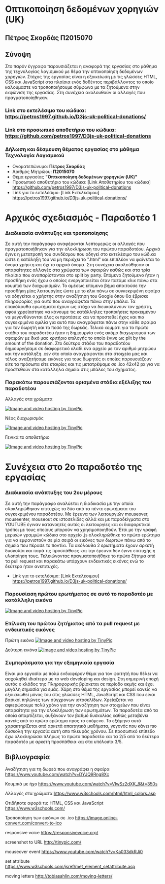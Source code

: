 # Οπτικοποίηση δεδομένων χορηγιών (UK)

## Πέτρος Σκορδάς Π2015070

## Σύνοψη 
Στο παρόν έγγραφο παρουσιάζεται η αναφορά της εργασίας στο μάθημα της τεχνολογίας λογισμικού με θέμα την οπτικοποίηση δεδομένων χορηγιών.
Στόχος της εργασίας είναι η εξοικείωση με τις γλώσσες HTML, CSS και JavaScript στα πλαίσια ενός δοθέντος περιβάλλοντος το οποίο καλούμαστε να τροποποιήσουμε σύμφωνα με τα ζητούμενα στην εκφώνιση της εργασίας.
Στη συνέχεια ακολουθούν οι αλλαγές που πραγματοποίηθηκαν.

### Link στο εκτελέσιμο του κώδικα: https://petros1997.github.io/D3js-uk-political-donations/
### Link στο προσωπικό αποθετήριο του κώδικα: https://github.com/petros1997/D3js-uk-political-donations

### Δήλωση και δέσμευση θέματος εργασίας στο μάθημα Τεχνολογία Λογισμικού

*  Ονοματεπώνυμο: **Πέτρος Σκορδάς**
*  Αριθμός Μητρώου: **Π2015070**
*  Θέμα εργασίας **"Οπτικοποίηση δεδομένων χορηγιών (UK)"**
*  Προσωπικό αποθετήριο του κώδικα: [Link Αποθετηρίου του κώδικα] https://github.com/petros1997/D3js-uk-political-donations
*  Link για το εκτελέσιμο: [Link Εκτελέσιμου] https://petros1997.github.io/D3js-uk-political-donations/

# Αρχικός σχεδιασμός - Παραδοτέο 1

### Διαδικασία ανάπτυξης και τροποποίησης
Σε αυτή την παράγραφο αναφέρονται λεπτομερώς οι αλλαγές που πραγματοποιήθηκαν για την ολοκλήρωση του πρώτου παραδοτέου.
Αρχικά έγινε η μετατροπή του συνδέσμου που οδηγεί στο εκτελέσιμο του κώδικα ώστε η κατάληξη του να μη περιέχει το ".html" και επιπλέον να φαίνεται το όνομα χρήστη και όχι το αρχικό όνομα. Στη συνέχεια ακολούθησαν οι απαραίτητες αλλαγές στα χρώματα των σφαιρών καθώς και στα τρία πλαίσια που αναπαρίστανται στο split by party. Επόμενο ζητούμενο ήταν η προσθήκη ενός ήχου ο οποίος ενεργοποιείται όταν πατάμε κλικ πάνω στα κουμπιά των διαχωρισμών. Το αμέσως επόμενο βήμα απαιτούσε την προσθήκη μίας λειτουργίας ώστε με το κλικ πάνω σε συγκεκριμένη σφαίρα να οδηγείται ο χρήστης στην αναζήτηση του Google όπου θα έβρισκε πληροφορίες για αυτό που αναγράφεται πάνω στην μπάλα. Τα επακόλουθα ερωτήματα έχουν ως στόχο να διευκολύνουν τον χρήστη, αφού χρρείαστηκε να κάνουμε τις κατάλληλες τροποιήσεις προκειμένου να μεγενθύνονται όλες οι προτάσεις και να προστεθεί ήχος και πιο συγκεκριμένα ομιλία για αυτό που αναγράφεται πάνω στην κάθε σφαίρα για τον δωρητή και το ποσό της δωρεάς. Τελικό κομμάτι για το πρώτο στάδιο του παραδοτέου ήταν η δημιουργία ενός ακόμα διαχωρισμού των σφαιρών με δικό μας κριτήριο επιλογής το οποίο έγινε ως plit by the amount of the donation.
Στο δεύτερο στάδιο του παραδοτέου δημιουργήσαμε σε διαφορετικό κλαδί ένα αρχείο με τον αριθμό μητρώου και την κατάληξη .csv στο οποίο αναγράφονται στα στοιχεία μας και τέλος αναζητήσαμε εικόνες για τους δωρητές οι οποίες παρουσιάζουν είτε τα πρόσωπα είτε εταιρίες και τις μετατρέψαμε σε .ico 42x42 px για να προστεθούν στα κατάλληλα σημεία στις μπάλες του σχήματος.

### Παρακάτω παρουσιάζονται ορισμένα στάδια εξέλιξης του παραδοτέου

Αλλαγές στα χρώματα 

<a href="http://tinypic.com?ref=2vuwzkl" target="_blank"><img src="http://i66.tinypic.com/2vuwzkl.png" border="0" alt="Image and video hosting by TinyPic"></a>

Νέος διαχωρισμός

<a href="http://tinypic.com?ref=23wl1jb" target="_blank"><img src="http://i67.tinypic.com/23wl1jb.png" border="0" alt="Image and video hosting by TinyPic"></a>

Γενικά το αποθετήριο 

<a href="http://tinypic.com?ref=20a4c52" target="_blank"><img src="http://i64.tinypic.com/20a4c52.png" border="0" alt="Image and video hosting by TinyPic"></a>


# Συνέχεια στο 2ο παραδοτέο της εργασίας

### Διαδικασία ανάπτυξης του 2ου μέρους
Σε αυτή την παράγραφο αναλύεται η διαδικασία με την οποία ολοκληρώθηκαν επιτυχώς τα δύο από τα πέντε ερωτήματα του συγκεκριμένου παραδοτέου. Με έρευνα των λειτουργιών mouseover, mouseenter, mouseout σε ιστοσελίδες αλλά και με παραδείγματα στο YOUTUBE έγιναν κατανοητές αυτές οι λειτουργίες και οι διαφορετικοί τρόποι με τους οποίους μπορούν να χρησιμοποιηθούν. Έτσι με την γραφή μερικών γραμμών κώδικα στο αρχείο .js ολοκληρώθηκε το πρώτο ερώτημα για να εμφανιστούν σε μία σειρά οι εικόνες των δωριτών πάνω από το σημείο που πέρασε το ποντίκι. Τα ακόλουθα 2 ερωτήματα έχουν αρκετή δυσκολία και παρά τις προσπάθειες και την έρευνα δεν έγινε επιτυχής η υλοποίηση τους. Τελειώνοντας πραγματοποιήθηκε το πρώτο ζήτημα από τα pull request και παρακάτω υπάρχουν ενδεικτικές εικόνες ενώ το δεύτερο ήταν ανεπιτυχές.

*  Link για το εκτελέσιμο: [Link Εκτελέσιμου] https://petros1997.github.io/D3js-uk-political-donations/

### Παρουσίαση πρώτου ερωτήματος σε αυτό το παραδοτέο με κατάλληλη εικόνα
<a href="http://tinypic.com?ref=r8xfd1" target="_blank"><img src="http://i64.tinypic.com/r8xfd1.png" border="0" alt="Image and video hosting by TinyPic"></a>

### Επίλυση του πρώτου ζητήματος από τα pull request με ενδεικτικές εικόνες

Πρώτη εικόνα
<a href="http://tinypic.com?ref=fnv30x" target="_blank"><img src="http://i68.tinypic.com/fnv30x.png" border="0" alt="Image and video hosting by TinyPic"></a>

Δεύτερη εικόνα
<a href="http://tinypic.com?ref=2uynb7s" target="_blank"><img src="http://i67.tinypic.com/2uynb7s.png" border="0" alt="Image and video hosting by TinyPic"></a>

### Συμπεράσματα για την εξαμηνιαία εργασία
Είναι μια εργασία με πολύ ενδιαφέρον θέμα για τον φοιτητή που θέλει να ασχοληθεί ιδιαίτερα με το web developing και design. Στη σημερινή εποχή αυτός ο κλάδος της Πληροφορικής βρίσκεται σε περίοδο ακμής και έχει μεγάλη σημασία για εμάς. Χάρη στο θέμα της εργασίας μπορεί κανείς να εξοικειωθεί μόνος του στις γλώσσες HTML, JavaScript και CSS που είναι βασικοί πηλώνες των σύγχρονων ιστοσελίδων. Χρείαζεται να αφιερώσουμε πολύ χρόνο για την αναζήτηση των στοιχείων που είναι απαραίτητα για την ολοκλήρωση των ερωτημάτων.  Τα παραδοτέα από τα οποία απαρτίζεται, αυξάνουν τον βαθμό δυσκολίας καθώς μεταβένει κανείς από το πρώτο ερώτημα προς το επόμενο. Το εξάμηνο αυτό χαρακτηρίζεται από αρκετά απαιτητικά μαθήματα, γεγονός που κάνει πιο δύσκολη την εργασία αυτή απο πλευράς χρόνου. Σε προσωπικό επίπεδο έχω ολοκληρώσει πλήρως το πρώτο παραδοτέο και τα 2/5 από το δεύτερο παραδοτέο με αρκετή προσπάθεια και στα υπόλοιπα 3/5.


## Βιβλιογραφία

Αναζήτηση για τη δωρεά που αναγράφει η σφαίρα
https://www.youtube.com/watch?v=DYJQ9Rng8Xc

Κουμπιά με ήχο
https://www.youtube.com/watch?v=VlwSz2dXK_8&t=350s

Αλλαγές στα χρώματα
https://www.w3schools.com/html/html_colors.asp

Οτιδήποτε αφορά τις HTML, CSS και JavaScript
https://www.w3schools.com/

Τροποποίηση των εικόνων σε .ico
https://image.online-convert.com/convert-to-ico

responsive voice
https://responsivevoice.org/

screenshot to URL
http://tinypic.com/

mouseover event
https://www.youtube.com/watch?v=Ka033dkRJi0

set attribute
https://www.w3schools.com/jsref/met_element_setattribute.asp

moving letters
http://tobiasahlin.com/moving-letters/
